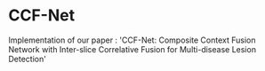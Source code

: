 # CCF-Net
Implementation of our paper : 'CCF-Net: Composite Context Fusion Network with Inter-slice Correlative Fusion for Multi-disease Lesion Detection'
